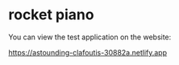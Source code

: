 # rocket piano

You can view the test application on the website:

https://astounding-clafoutis-30882a.netlify.app